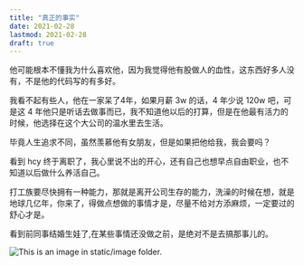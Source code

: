 ```yaml
---
title: "真正的事实"
date: 2021-02-28
lastmod: 2021-02-28
draft: true
---
```


他可能根本不懂我为什么喜欢他，因为我觉得他有股做人的血性，这东西好多人没有，不是他的代码写的有多好。

我看不起有些人，他在一家呆了4年，如果月薪 3w 的话，4 年少说 120w 吧，可是这 4 年他只是听话去做事而已，我不知道他以后的打算，但是在他最有活力的时候，他选择在这个大公司的温水里去生活。 

毕竟人生追求不同，虽然羡慕他有女朋友，但是如果把他给我，我会要吗？

看到 hcy 终于离职了，我心里说不出的开心，还有自己也想早点自由职业，也不知道以后做什么养活自己。

打工族要尽快拥有一种能力，那就是离开公司生存的能力，洗澡的时候在想，就是地球几亿年，你来了，得做点想做的事情才是，尽量不给对方添麻烦，一定要过的舒心才是。

看到前同事结婚生娃了,在某些事情还没做之前，是绝对不是去搞那事儿的。


![This is an image in `static/image` folder.](/image/creators.png)